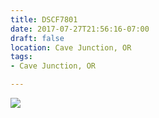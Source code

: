 ```yaml
---
title: DSCF7801
date: 2017-07-27T21:56:16-07:00
draft: false
location: Cave Junction, OR
tags:
- Cave Junction, OR

---
```

![](https://d17enza3bfujl8.cloudfront.net/DSCF7801.jpg)
